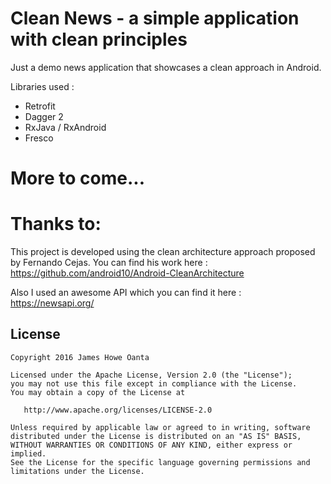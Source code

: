 Clean News - a simple application with clean principles
=========================

Just a demo news application that showcases a clean approach in Android.

Libraries used :
- Retrofit
- Dagger 2 
- RxJava / RxAndroid
- Fresco 

More to come... 
=========================


Thanks to: 
=========================

This project is developed using the clean architecture approach proposed by Fernando Cejas.
You can find his work here : https://github.com/android10/Android-CleanArchitecture

Also I used an awesome API which you can find it here : https://newsapi.org/



License
--------
    Copyright 2016 James Howe Oanta

    Licensed under the Apache License, Version 2.0 (the "License");
    you may not use this file except in compliance with the License.
    You may obtain a copy of the License at

       http://www.apache.org/licenses/LICENSE-2.0

    Unless required by applicable law or agreed to in writing, software
    distributed under the License is distributed on an "AS IS" BASIS,
    WITHOUT WARRANTIES OR CONDITIONS OF ANY KIND, either express or implied.
    See the License for the specific language governing permissions and
    limitations under the License.